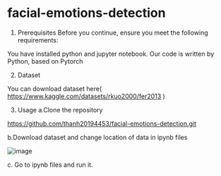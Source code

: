 # facial-emotions-detection

1. Prerequisites
Before you continue, ensure you meet the following requirements:

You have installed python and jupyter notebook.
Our code is written by Python, based on Pytorch

2. Dataset

You can download dataset here( https://www.kaggle.com/datasets/rkuo2000/fer2013 )

3. Usage
a.Clone the repository

https://github.com/thanh20194453/facial-emotions-detection.git

b.Download dataset and change location of data in ipynb files

![image](https://github.com/thanh20194453/facial-emotions-detection/assets/80198175/cf212e36-a83d-453a-85e6-b4cf768eebbf)


c. Go to ipynb files and run it.
